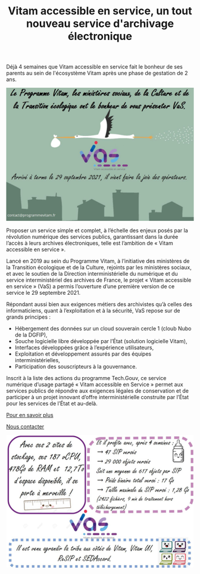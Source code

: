 ﻿---
layout: post
title: Vitam accessible en service, un tout nouveau service d'archivage électronique
---

Déjà 4 semaines que Vitam accessible en service fait le bonheur de ses parents au sein de l'écosystème Vitam après une phase de gestation de 2 ans. 

![Logos](/public/images/VaS_naissance1.jpg)

Proposer un service simple et complet, à l’échelle des enjeux posés par la révolution numérique des services publics, garantissant dans la durée l’accès à leurs archives électroniques, telle est l’ambition de « Vitam accessible en service ».

Lancé en 2019 au sein du Programme Vitam, à l’initiative des ministères de la Transition écologique et de la Culture, rejoints par les ministères sociaux, et avec le soutien de la Direction interministérielle du numérique et du service interministériel des archives de France, le projet « Vitam accessible en service » (VaS) a permis l’ouverture d’une première version de ce service le 29 septembre 2021.

Répondant aussi bien aux exigences métiers des archivistes qu’à celles des informaticiens, quant à l’exploitation et à la sécurité, VaS repose sur de grands principes :
- Hébergement des données sur un cloud souverain cercle 1 (cloub Nubo de la DGFIP),
- Souche logicielle libre développée par l’État (solution logicielle Vitam),
- Interfaces développées grâce à l’expérience utilisateurs,
- Exploitation et développement assurés par des équipes interministérielles,
- Participation des souscripteurs à la gouvernance.

Inscrit à la liste des actions du programme Tech.Gouv, ce service numérique d’usage partagé « Vitam accessible en Service » permet aux services publics de répondre aux exigences légales de conservation et de participer à un projet innovant d’offre interministérielle construite par l’État pour les services de l’État et au-delà.

[Pour en savoir plus](https://www.programmevitam.fr/pages/VaS/)

[Nous contacter](mailto:contact@programmevitam.fr)

![Logos](/public/images/VaS_naissance_4semaines.jpg)